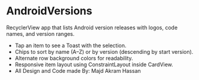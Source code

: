 # AndroidVersions

RecyclerView app that lists Android version releases with logos, code names, and version ranges.
- Tap an item to see a Toast with the selection.
- Chips to sort by name (A–Z) or by version (descending by start version).
- Alternate row background colors for readability.
- Responsive item layout using ConstraintLayout inside CardView.
- All Design and Code made By: Majd Akram Hassan
